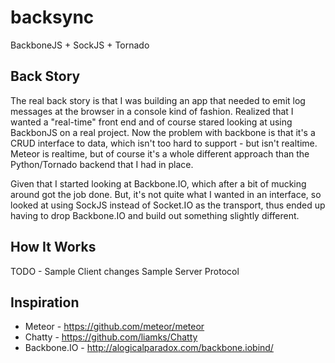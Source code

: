 backsync
========

BackboneJS + SockJS + Tornado

Back Story
----------

The real back story is that I was building an app that needed to emit log messages at the browser in a
console kind of fashion.  Realized that I wanted a "real-time" front end and of course stared looking
at using BackbonJS on a real project.  Now the problem with backbone is that it's a CRUD interface to
data, which isn't too hard to support - but isn't realtime.  Meteor is realtime, but of course it's a
whole different approach than the Python/Tornado backend that I had in place.

Given that I started looking at Backbone.IO, which after a bit of mucking around got the job done.  But,
it's not quite what I wanted in an interface, so looked at using SockJS instead of Socket.IO as the
transport, thus ended up having to drop Backbone.IO and build out something slightly different.

How It Works
------------

TODO -
    Sample Client changes
    Sample Server
    Protocol

Inspiration
-----------

* Meteor - https://github.com/meteor/meteor
* Chatty - https://github.com/liamks/Chatty
* Backbone.IO - http://alogicalparadox.com/backbone.iobind/

